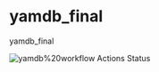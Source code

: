 # yamdb_final
yamdb_final

![yamdb%20workflow Actions Status](https://github.com/nortonts/yamdb_final/workflows/yamdb%20workflow/badge.svg)
